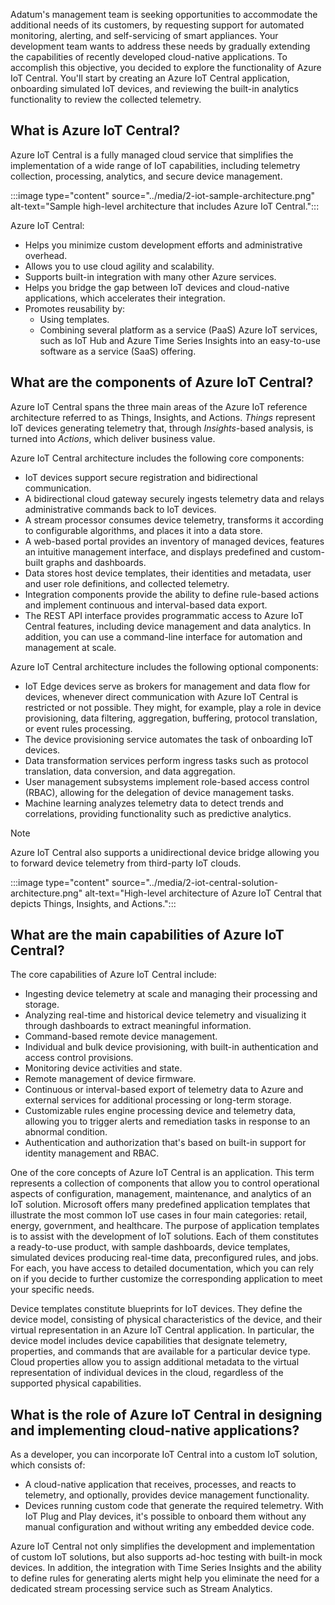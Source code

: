 Adatum's management team is seeking opportunities to accommodate the additional needs of its customers, by requesting support for automated monitoring, alerting, and self-servicing of smart appliances. Your development team wants to address these needs by gradually extending the capabilities of recently developed cloud-native applications. To accomplish this objective, you decided to explore the functionality of Azure IoT Central. You'll start by creating an Azure IoT Central application, onboarding simulated IoT devices, and reviewing the built-in analytics functionality to review the collected telemetry.

## What is Azure IoT Central?

Azure IoT Central is a fully managed cloud service that simplifies the implementation of a wide range of IoT capabilities, including telemetry collection, processing, analytics, and secure device management.

:::image type="content" source="../media/2-iot-sample-architecture.png" alt-text="Sample high-level architecture that includes Azure IoT Central.":::

Azure IoT Central:

- Helps you minimize custom development efforts and administrative overhead.
- Allows you to use cloud agility and scalability.
- Supports built-in integration with many other Azure services.
- Helps you bridge the gap between IoT devices and cloud-native applications, which accelerates their integration.
- Promotes reusability by:
  - Using templates.
  - Combining several platform as a service (PaaS) Azure IoT services, such as IoT Hub and Azure Time Series Insights into an easy-to-use software as a service (SaaS) offering.

## What are the components of Azure IoT Central?

Azure IoT Central spans the three main areas of the Azure IoT reference architecture referred to as Things, Insights, and Actions. *Things* represent IoT devices generating telemetry that, through *Insights*-based analysis, is turned into *Actions*, which deliver business value.

Azure IoT Central architecture includes the following core components:

  - IoT devices support secure registration and bidirectional communication.
  - A bidirectional cloud gateway securely ingests telemetry data and relays administrative commands back to IoT devices.
  - A stream processor consumes device telemetry, transforms it according to configurable algorithms, and places it into a data store.
  - A web-based portal provides an inventory of managed devices, features an intuitive management interface, and displays predefined and custom-built graphs and dashboards.
  - Data stores host device templates, their identities and metadata, user and user role definitions, and collected telemetry.
  - Integration components provide the ability to define rule-based actions and implement continuous and interval-based data export.
  - The REST API interface provides programmatic access to Azure IoT Central features, including device management and data analytics. In addition, you can use a command-line interface for automation and management at scale.

Azure IoT Central architecture includes the following optional components:

  - IoT Edge devices serve as brokers for management and data flow for devices, whenever direct communication with Azure IoT Central is restricted or not possible. They might, for example, play a role in device provisioning, data filtering, aggregation, buffering, protocol translation, or event rules processing.
  - The device provisioning service automates the task of onboarding IoT devices.
  - Data transformation services perform ingress tasks such as protocol translation, data conversion, and data aggregation.
  - User management subsystems implement role-based access control (RBAC), allowing for the delegation of device management tasks.
  - Machine learning analyzes telemetry data to detect trends and correlations, providing functionality such as predictive analytics.

> [!NOTE]
> Azure IoT Central also supports a unidirectional device bridge allowing you to forward device telemetry from third-party IoT clouds.

:::image type="content" source="../media/2-iot-central-solution-architecture.png" alt-text="High-level architecture of Azure IoT Central that depicts Things, Insights, and Actions.":::

## What are the main capabilities of Azure IoT Central?

The core capabilities of Azure IoT Central include:

- Ingesting device telemetry at scale and managing their processing and storage.
- Analyzing real-time and historical device telemetry and visualizing it through dashboards to extract meaningful information.
- Command-based remote device management.
- Individual and bulk device provisioning, with built-in authentication and access control provisions.
- Monitoring device activities and state.
- Remote management of device firmware.
- Continuous or interval-based export of telemetry data to Azure and external services for additional processing or long-term storage.
- Customizable rules engine processing device and telemetry data, allowing you to trigger alerts and remediation tasks in response to an abnormal condition.
- Authentication and authorization that's based on built-in support for identity management and RBAC.

One of the core concepts of Azure IoT Central is an application. This term represents a collection of components that allow you to control operational aspects of configuration, management, maintenance, and analytics of an IoT solution. Microsoft offers many predefined application templates that illustrate the most common IoT use cases in four main categories: retail, energy, government, and healthcare. The purpose of application templates is to assist with the development of IoT solutions. Each of them constitutes a ready-to-use product, with sample dashboards, device templates, simulated devices producing real-time data, preconfigured rules, and jobs. For each, you have access to detailed documentation, which you can rely on if you decide to further customize the corresponding application to meet your specific needs.

Device templates constitute blueprints for IoT devices. They define the device model, consisting of physical characteristics of the device, and their virtual representation in an Azure IoT Central application. In particular, the device model includes device capabilities that designate telemetry, properties, and commands that are available for a particular device type. Cloud properties allow you to assign additional metadata to the virtual representation of individual devices in the cloud, regardless of the supported physical capabilities.

## What is the role of Azure IoT Central in designing and implementing cloud-native applications?

As a developer, you can incorporate IoT Central into a custom IoT solution, which consists of:

- A cloud-native application that receives, processes, and reacts to telemetry, and optionally, provides device management functionality.
- Devices running custom code that generate the required telemetry. With IoT Plug and Play devices, it's possible to onboard them without any manual configuration and without writing any embedded device code.

Azure IoT Central not only simplifies the development and implementation of custom IoT solutions, but also supports ad-hoc testing with built-in mock devices. In addition, the integration with Time Series Insights and the ability to define rules for generating alerts might help you eliminate the need for a dedicated stream processing service such as Stream Analytics.
